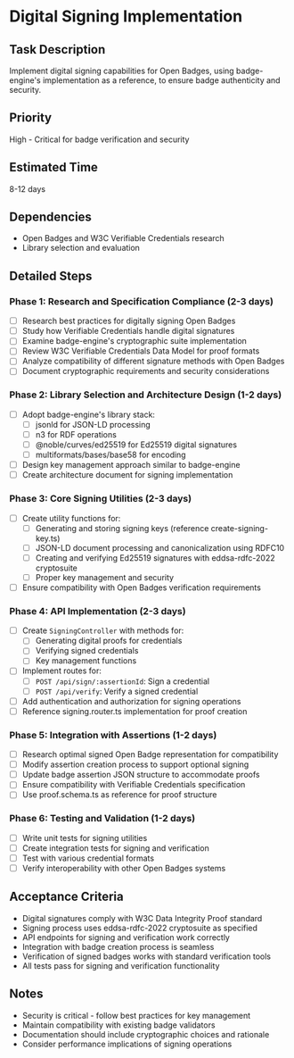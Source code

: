 # Digital Signing Implementation

## Task Description
Implement digital signing capabilities for Open Badges, using badge-engine's implementation as a reference, to ensure badge authenticity and security.

## Priority
High - Critical for badge verification and security

## Estimated Time
8-12 days

## Dependencies
- Open Badges and W3C Verifiable Credentials research
- Library selection and evaluation

## Detailed Steps

### Phase 1: Research and Specification Compliance (2-3 days)
- [ ] Research best practices for digitally signing Open Badges
- [ ] Study how Verifiable Credentials handle digital signatures
- [ ] Examine badge-engine's cryptographic suite implementation
- [ ] Review W3C Verifiable Credentials Data Model for proof formats
- [ ] Analyze compatibility of different signature methods with Open Badges
- [ ] Document cryptographic requirements and security considerations

### Phase 2: Library Selection and Architecture Design (1-2 days)
- [ ] Adopt badge-engine's library stack:
  - [ ] jsonld for JSON-LD processing
  - [ ] n3 for RDF operations
  - [ ] @noble/curves/ed25519 for Ed25519 digital signatures
  - [ ] multiformats/bases/base58 for encoding
- [ ] Design key management approach similar to badge-engine
- [ ] Create architecture document for signing implementation

### Phase 3: Core Signing Utilities (2-3 days)
- [ ] Create utility functions for:
  - [ ] Generating and storing signing keys (reference create-signing-key.ts)
  - [ ] JSON-LD document processing and canonicalization using RDFC10
  - [ ] Creating and verifying Ed25519 signatures with eddsa-rdfc-2022 cryptosuite
  - [ ] Proper key management and security
- [ ] Ensure compatibility with Open Badges verification requirements

### Phase 4: API Implementation (2-3 days)
- [ ] Create `SigningController` with methods for:
  - [ ] Generating digital proofs for credentials
  - [ ] Verifying signed credentials
  - [ ] Key management functions
- [ ] Implement routes for:
  - [ ] `POST /api/sign/:assertionId`: Sign a credential
  - [ ] `POST /api/verify`: Verify a signed credential
- [ ] Add authentication and authorization for signing operations
- [ ] Reference signing.router.ts implementation for proof creation

### Phase 5: Integration with Assertions (1-2 days)
- [ ] Research optimal signed Open Badge representation for compatibility
- [ ] Modify assertion creation process to support optional signing
- [ ] Update badge assertion JSON structure to accommodate proofs
- [ ] Ensure compatibility with Verifiable Credentials specification
- [ ] Use proof.schema.ts as reference for proof structure

### Phase 6: Testing and Validation (1-2 days)
- [ ] Write unit tests for signing utilities
- [ ] Create integration tests for signing and verification
- [ ] Test with various credential formats
- [ ] Verify interoperability with other Open Badges systems

## Acceptance Criteria
- Digital signatures comply with W3C Data Integrity Proof standard
- Signing process uses eddsa-rdfc-2022 cryptosuite as specified
- API endpoints for signing and verification work correctly
- Integration with badge creation process is seamless
- Verification of signed badges works with standard verification tools
- All tests pass for signing and verification functionality

## Notes
- Security is critical - follow best practices for key management
- Maintain compatibility with existing badge validators
- Documentation should include cryptographic choices and rationale
- Consider performance implications of signing operations 